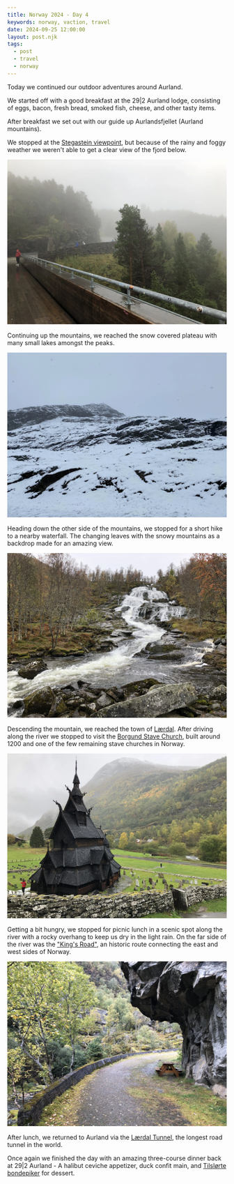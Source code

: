 ```yaml
---
title: Norway 2024 - Day 4
keywords: norway, vaction, travel
date: 2024-09-25 12:00:00
layout: post.njk
tags:
  - post
  - travel
  - norway
---
```


Today we continued our outdoor adventures around Aurland.

We started off with a good breakfast at the 29|2 Aurland lodge, consisting of eggs, bacon, fresh bread, smoked fish, cheese, and other tasty items.

After breakfast we set out with our guide up Aurlandsfjellet (Aurland mountains).

We stopped at the [Stegastein viewpoint](https://en.visitbergen.com/things-to-do/norway-fjords/stegastein-viewpoint-near-flam-with-spectacular-fjord-views), but because of the rainy and foggy weather we weren't able to get a clear view of the fjord below.

![Looking towards the Aurland mountains from the Stegastein viewpoint](/media/images/norway2024/aurland-stegastein.webp)

Continuing up the mountains, we reached the snow covered plateau with many small lakes amongst the peaks.

![Snow atop the Aurland mountain in Norway](/media/images/norway2024/aurland-mountain-snow.webp)

Heading down the other side of the mountains, we stopped for a short hike to a nearby waterfall. The changing leaves with the snowy mountains as a backdrop made for an amazing view.

![A waterfall at Aurland mountain in Norway](/media/images/norway2024/aurland-mountain-waterfall.webp)

Descending the mountain, we reached the town of [Lærdal](https://en.wikipedia.org/wiki/Lærdal). After driving along the river we stopped to visit the [Borgund Stave Church](https://en.wikipedia.org/wiki/Borgund_Stave_Church), built around 1200 and one of the few remaining stave churches in Norway.

![The Borgund Stave Church near Lærdal in Norway](/media/images/norway2024/borgund-stave-church.webp)

Getting a bit hungry, we stopped for picnic lunch in a scenic spot along the river with a rocky overhang to keep us dry in the light rain. On the far side of the river was the ["King's Road"](https://en.visitbergen.com/things-to-do/the-kings-road-kongevegen-p7213103), an historic route connecting the east and west sides of Norway.

![Picnic spot near Lærdal in Norway](/media/images/norway2024/laerdal-picnic.webp)

After lunch, we returned to Aurland via the [Lærdal Tunnel](https://en.wikipedia.org/wiki/Lærdal_Tunnel), the longest road tunnel in the world.

Once again we finished the day with an amazing three-course dinner back at 29|2 Aurland - A halibut ceviche appetizer, duck confit main, and [Tilslørte bondepiker](https://en.wikipedia.org/wiki/Tilslørte_bondepiker) for dessert.
